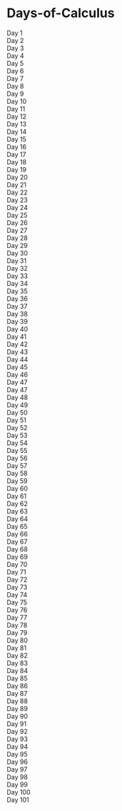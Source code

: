 # Days-of-Calculus

Day 1 <br>
Day 2 <br>
Day 3 <br>
Day 4 <br>
Day 5<br>
Day 6<br>
Day 7<br>
Day 8<br>
Day 9<br>
Day 10<br>
Day 11<br>
Day 12<br>
Day 13<br>
Day 14<br>
Day 15<br>
Day 16<br>
Day 17<br>
Day 18<br>
Day 19<br>
Day 20<br>
Day 21<br>
Day 22<br>
Day 23<br>
Day 24<br>
Day 25<br>
Day 26<br>
Day 27<br>
Day 28<br>
Day 29<br>
Day 30<br>
Day 31<br>
Day 32<br>
Day 33<br>
Day 34<br>
Day 35<br>
Day 36<br>
Day 37<br>
Day 38<br>
Day 39<br>
Day 40<br>
Day 41<br>
Day 42<br>
Day 43<br>
Day 44<br>
Day 45<br>
Day 46<br>
Day 47<br>
Day 47<br>
Day 48<br>
Day 49<br>
Day 50<br>
Day 51<br>
Day 52<br>
Day 53<br>
Day 54<br>
Day 55<br>
Day 56<br>
Day 57<br>
Day 58<br>
Day 59<br>
Day 60<br>
Day 61<br>
Day 62<br>
Day 63<br>
Day 64<br>
Day 65<br>
Day 66<br>
Day 67<br>
Day 68<br>
Day 69<br>
Day 70<br>
Day 71<br>
Day 72<br>
Day 73<br>
Day 74<br>
Day 75<br>
Day 76<br>
Day 77<br>
Day 78<br>
Day 79<br>
Day 80<br>
Day 81<br>
Day 82<br>
Day 83<br>
Day 84<br>
Day 85<br>
Day 86<br>
Day 87<br>
Day 88<br>
Day 89<br>
Day 90<br>
Day 91<br>
Day 92<br>
Day 93<br>
Day 94<br>
Day 95<br>
Day 96<br>
Day 97<br>
Day 98<br>
Day 99<br>
Day 100<br>
Day 101<br>
